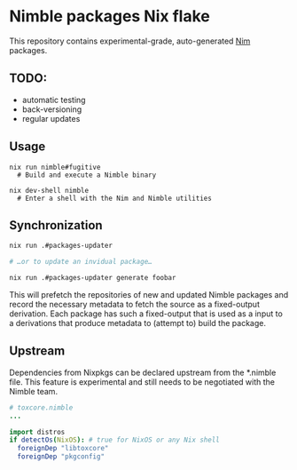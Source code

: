 # Nimble packages Nix flake

This repository contains experimental-grade, auto-generated
[Nim](https://nim-lang.org/) packages.

## TODO:
 - automatic testing
 - back-versioning
 - regular updates

## Usage

```shell
nix run nimble#fugitive
  # Build and execute a Nimble binary

nix dev-shell nimble
  # Enter a shell with the Nim and Nimble utilities
```

## Synchronization

```sh
nix run .#packages-updater

# …or to update an invidual package…

nix run .#packages-updater generate foobar
```

This will prefetch the repositories of new and updated Nimble packages and
record the necessary metadata to fetch the source as a fixed-output derivation.
Each package has such a fixed-output that is used as a input to a derivations
that produce metadata to (attempt to) build the package.

## Upstream

Dependencies from Nixpkgs can be declared upstream from the *.nimble file. This
feature is experimental and still needs to be negotiated with the Nimble team.

```nim
# toxcore.nimble
...

import distros
if detectOs(NixOS): # true for NixOS or any Nix shell
  foreignDep "libtoxcore"
  foreignDep "pkgconfig"
```
